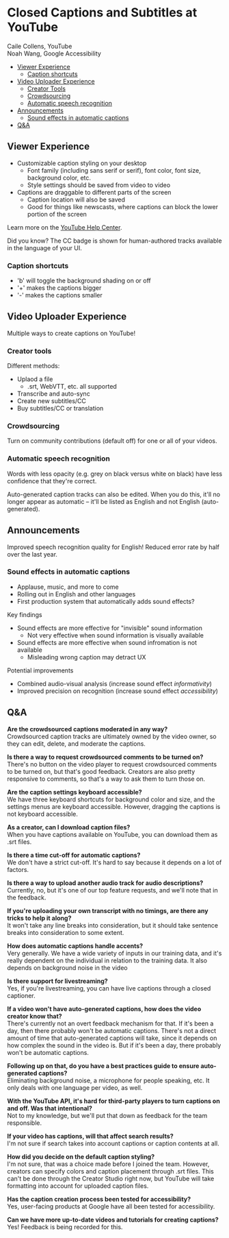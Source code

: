 # Closed Captions and Subtitles at YouTube

Caile Collens, YouTube  
Noah Wang, Google Accessibility

* [Viewer Experience](#viewer-experience)
  * [Caption shortcuts](#caption-shortcuts)
* [Video Uploader Experience](#video-uploader-experience)
  * [Creator Tools](#creator-tools)
  * [Crowdsourcing](#crowdsourcing)
  * [Automatic speech recognition](#automatic-speech-recognition)
* [Announcements](#announcements)
  * [Sound effects in automatic captions](#sound-effects-in-automatic-captions)
* [Q&A](#qa)

## Viewer Experience

* Customizable caption styling on your desktop
  * Font family (including sans serif or serif), font color, font size, background color, etc.
  * Style settings should be saved from video to video
* Captions are draggable to different parts of the screen
  * Caption location will also be saved
  * Good for things like newscasts, where captions can block the lower portion of the screen

Learn more on the [YouTube Help Center](https://support.google.com/youtube).

Did you know? The CC badge is shown for human-authored tracks available in the language of your UI.

### Caption shortcuts

* 'b' will toggle the background shading on or off
* '+' makes the captions bigger
* '-' makes the captions smaller

## Video Uploader Experience

Multiple ways to create captions on YouTube!

### Creator tools

Different methods:

* Uplaod a file
  * .srt, WebVTT, etc. all supported
* Transcribe and auto-sync
* Create new subtitles/CC
* Buy subtitles/CC or translation

### Crowdsourcing

Turn on community contributions (default off) for one or all of your videos.

### Automatic speech recognition

Words with less opacity (e.g. grey on black versus white on black) have less confidence that they're correct.

Auto-generated caption tracks can also be edited. When you do this, it'll no longer appear as automatic – it'll be listed as English and not English (auto-generated).

## Announcements

Improved speech recognition quality for English! Reduced error rate by half over the last year.

### Sound effects in automatic captions

  * Applause, music, and more to come
  * Rolling out in English and other languages
  * First production system that automatically adds sound effects?

Key findings

* Sound effects are more effective for "invisible" sound information
  * Not very effective when sound information is visually available
* Sound effects are more effective when sound infromation is not available
  * Misleading wrong caption may detract UX

Potential improvements

* Combined audio-visual analysis (increase sound effect *informativity*)
* Improved precision on recognition (increase sound effect *accessibility*)

## Q&A

**Are the crowdsourced captions moderated in any way?**  
Crowdsourced caption tracks are ultimately owned by the video owner, so they can edit, delete, and moderate the captions.

**Is there a way to request crowdsourced comments to be turned on?**  
There's no button on the video player to request crowdsourced comments to be turned on, but that's good feedback. Creators are also pretty responsive to comments, so that's a way to ask them to turn those on.

**Are the caption settings keyboard accessible?**  
We have three keyboard shortcuts for background color and size, and the settings menus are keyboard accessible. However, dragging the captions is not keyboard accessible.

**As a creator, can I download caption files?**  
When you have captions available on YouTube, you can download them as .srt files.

**Is there a time cut-off for automatic captions?**  
We don't have a strict cut-off. It's hard to say because it depends on a lot of factors.

**Is there a way to upload another audio track for audio descriptions?**  
Currently, no, but it's one of our top feature requests, and we'll note that in the feedback.

**If you're uploading your own transcript with no timings, are there any tricks to help it along?**  
It won't take any line breaks into consideration, but it should take sentence breaks into consideration to some extent.

**How does automatic captions handle accents?**  
Very generally. We have a wide variety of inputs in our training data, and it's really dependent on the individual in relation to the training data. It also depends on background noise in the video

**Is there support for livestreaming?**  
Yes, if you're livestreaming, you can have live captions through a closed captioner.

**If a video won't have auto-generated captions, how does the video creator know that?**  
There's currently not an overt feedback mechanism for that. If it's been a day, then there probably won't be automatic captions. There's not a direct amount of time that auto-generated captions will take, since it depends on how complex the sound in the video is. But if it's been a day, there probably won't be automatic captions.

**Following up on that, do you have a best practices guide to ensure auto-generated captions?**  
Eliminating background noise, a microphone for people speaking, etc. It only deals with one language per video, as well.

**With the YouTube API, it's hard for third-party players to turn captions on and off. Was that intentional?**  
Not to my knowledge, but we'll put that down as feedback for the team responsible.

**If your video has captions, will that affect search results?**  
I'm not sure if search takes into account captions or caption contents at all.

**How did you decide on the default caption styling?**  
I'm not sure, that was a choice made before I joined the team. However, creators can specify colors and caption placement through .srt files. This can't be done through the Creator Studio right now, but YouTube will take formatting into account for uploaded caption files.

**Has the caption creation process been tested for accessibility?**  
Yes, user-facing products at Google have all been tested for accessibility.

**Can we have more up-to-date videos and tutorials for creating captions?**  
Yes! Feedback is being recorded for this.
